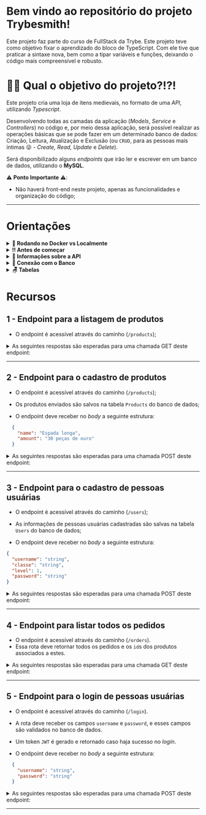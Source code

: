  
# Bem vindo ao repositório do projeto Trybesmith!

Este projeto faz parte do curso de FullStack da Trybe. Este projeto teve como objetivo fixar o aprendizado do bloco de TypeScript. Com ele tive que praticar a sintaxe nova, bem como a tipar variáveis e funções, deixando o código mais compreensível e robusto.


# 👨‍💻 **Qual o objetivo do projeto?!?!**


  Este projeto cria uma loja de itens medievais, no formato de uma _API_, utilizando _Typescript_.
  
  Desenvolvendo todas as camadas da aplicação (_Models_, _Service_ e _Controllers_) no código e, por meio dessa aplicação, será possível realizar as operações básicas que se pode fazer em um determinado banco de dados:
  Criação, Leitura, Atualização e Exclusão (ou `CRUD`, para as pessoas mais íntimas 😜 - _Create, Read, Update_ e _Delete_).

  Será disponibilizado alguns _endpoints_ que irão ler e escrever em um banco de dados, utilizando o **MySQL**.

  ⚠️ **Ponto Importante** ⚠️:

  - Não haverá front-end neste projeto, apenas as funcionalidades e organização do código;
  ---


# Orientações


<details>
  <summary><strong>🐳 Rodando no Docker vs Localmente</strong></summary><br />
  
  ## Com Docker
 

  > Rode os serviços `node` e `db` com o comando `docker-compose up -d`.
  - Lembre-se de parar o `mysql` se estiver usando localmente na porta padrão (`3306`), ou adapte, caso queria fazer uso da aplicação em containers
  - Esses serviços irão inicializar um container chamado `trybesmith` e outro chamado `trybesmith_db`.
  - A partir daqui você pode rodar o container `trybesmith` via CLI ou abri-lo no VS Code.

  > Use o comando `docker exec -it trybesmith bash`.
  - Ele te dará acesso ao terminal interativo do container criado pelo compose, que está rodando em segundo plano.

  > Instale as dependências com `npm install`

  ⚠ Atenção ⚠ Caso opte por utilizar o Docker, **TODOS** os comandos disponíveis no `package.json` (npm start, npm test, npm run dev, ...) devem ser executados **DENTRO** do container, ou seja, no terminal que aparece após a execução do comando `docker exec` citado acima. 

---
  
  ## Sem Docker
  
  > Instale as dependências [**Caso existam**] com `npm install`
  
</details>

<details>
  <summary><strong>‼️ Antes de começar</strong></summary><br />

  1. Clone o repositório

  - `git clone https://github.com/tryber/sd-017-project-trybesmith.git`.
  - Entre na pasta do repositório que você acabou de clonar:
    - `cd sd-017-project-trybesmith`

  2. Instale as dependências

  - `npm install`

</details>

<details>
  <summary><strong>🍪 Informações sobre a API </strong></summary><br />
  
  ---

  ###  Todos os seus endpoints devem estar no padrão REST

  - Use os verbos `HTTP` adequados para cada operação;

  - Agrupe e padronize suas _URL_ em cada recurso;

  - Garanta que seus _endpoints_ sempre retornem uma resposta, havendo sucesso nas operações ou não;

  - Retorne os códigos de _status_ corretos (recurso criado, erro de validação, etc).

  ---

</details>

<details>
  <summary><strong>🏦 Conexão com o Banco</strong></summary><br />
  
  A conexão do banco local deverá conter os seguintes parâmetros no arquivo _.env_:



  **⚠️ É essencial configurar essas 3 variáveis de ambiente para testar o projeto localmente: ⚠️**

  ```
    host: process.env.MYSQL_HOST
    user: process.env.MYSQL_USER
    password: process.env.MYSQL_PASSWORD
  ```

</details>

<details>
  <summary><strong>🪑 Tabelas</strong></summary><br />

  O banco terá três tabelas: pessoas usuárias, produtos e pedidos.

  ```sql
  DROP SCHEMA IF EXISTS Trybesmith;
  CREATE SCHEMA Trybesmith;

  CREATE TABLE Trybesmith.Users (
    id INTEGER AUTO_INCREMENT PRIMARY KEY NOT NULL,
    username TEXT NOT NULL,
    classe TEXT NOT NULL,
    level INTEGER NOT NULL,
    password TEXT NOT NULL
  );

  CREATE TABLE Trybesmith.Orders (
    id INTEGER AUTO_INCREMENT PRIMARY KEY NOT NULL,
    userId INTEGER,
    FOREIGN KEY (userId) REFERENCES Trybesmith.Users (id)
  );

  CREATE TABLE Trybesmith.Products (
    id INTEGER AUTO_INCREMENT PRIMARY KEY NOT NULL,
    name TEXT NOT NULL,
    amount TEXT NOT NULL,
    orderId INTEGER,
    FOREIGN KEY (orderId) REFERENCES Trybesmith.Orders (id)
  );
  ```

  O arquivo `Trybesmith.sql` contém as _queries_ que criam e populam o banco de dados.
</details>

# Recursos

## 1 - Endpoint para a listagem de produtos

- O endpoint é acessível através do caminho (`/products`);

<details close>
  <summary>As seguintes respostas são esperadas para uma chamada GET deste endpoint:</summary>

  <br>

  > 👉 Para caso os dados sejam enviados corretamente
  
  - O resultado retornado para listar produtos com sucesso deverá ser conforme exibido abaixo, com um _status http_ `200`:
    ```json
    [
      {
        "id": 1,
        "name": "Poção de cura",
        "amount": "20 gold",
        "orderId": null
      },
      {
        "id": 2,
        "name": "Escudo do Herói",
        "amount": "100 diamond",
        "orderId": 1
      }
    ]
    ```
</details>

---

## 2 - Endpoint para o cadastro de produtos

- O endpoint é acessível através do caminho (`/products`);

- Os produtos enviados são salvos na tabela `Products` do banco de dados;

- O endpoint deve receber no _body_ a seguinte estrutura:
```json
  {
    "name": "Espada longa",
    "amount": "30 peças de ouro"
  }
```

<details close>
  <summary>As seguintes respostas são esperadas para uma chamada POST deste endpoint:</summary>

  <br>

  > 👉 Para name
  
  - Se o campo "name" não for informado, o resultado retornado deverá ser um  _status http_ `400` e
    ```json
      { "message": "\"name\" is required" }
    ```

  - Se o campo "name" não for do tipo `string`, o resultado retornado deverá ser um _status http_ `422` e
    ```json
      { "message": "\"name\" must be a string" }
    ```

  - Se o campo "name" não for uma string com mais de 2 caracteres, o resultado retornado deverá ser um _status http_ `422` e
    ```json
      { "message": "\"name\" length must be at least 3 characters long" }
    ```

  <br>

  > 👉 Para amount

  - Se o campo "amount" não for informado, o resultado retornado deverá ser um _status http_ `400` e
    ```json
      { "message": "\"amount\" is required" }
    ```

  - Se o campo "amount" não for do tipo `string`, o resultado retornado deverá ser um _status http_ `422` e
    ```json
      { "message": "\"amount\" must be a string" }
    ```

  - Se o campo "amount" não for uma string com mais de 2 caracteres, o resultado retornado deverá ser um _status http_ `422` e
    ```json
      { "message": "\"amount\" length must be at least 3 characters long" }
    ```

  <br>

  > 👉 Para caso os dados sejam enviados corretamente

  - O resultado retornado para cadastrar o produto com sucesso deverá ser conforme exibido abaixo, com um _status http_ `201`:
    ```json
      {
        "id": 1,
        "name": "Poção de cura",
        "amount": "20 gold",
      }
    ```

</details>

---

## 3 - Endpoint para o cadastro de pessoas usuárias

- O endpoint é acessível através do caminho (`/users`);

- As informações de pessoas usuárias cadastradas são salvas na tabela `Users` do banco de dados;

- O endpoint deve receber no _body_ a seguinte estrutura:
```json
{
  "username": "string",
  "classe": "string",
  "level": 1,
  "password": "string"
}
```

<details close>
  <summary>As seguintes respostas são esperadas para uma chamada POST deste endpoint:</summary>

  <br>

  > 👉 Para username

  - Se a requisição não tiver o campo "username", o resultado retornado deverá ser um _status http_ `400` e
    ```json
      { "message": "\"username\" is required" }
    ```

  - Se o campo "username" não for do tipo `string`, o resultado retornado deverá ser um _status http_ `422` e
    ```json
      { "message": "\"username\" must be a string" }
    ```

  - Se o campo "username" não for do tipo `string` com mais de 2 caracteres, o resultado retornado deverá ser um _status http_ `422` e
    ```json
      { "message": "\"username\" length must be at least 3 characters long" }
    ```

  <br>

  > 👉 Para classe

  - Se a requisição não tiver o campo "classe", o resultado retornado deverá ser um _status http_ `400` e
    ```json
      { "message": "\"classe\" is required" }
    ```

  - Se o campo "classe" não for do tipo `string`, o resultado retornado deverá ser um _status http_ `422` e
    ```json
      { "message": "\"classe\" must be a string" }
    ```

  - Se o campo "classe" não for do tipo `string` com mais de 2 caracteres, o resultado retornado deverá ser um _status http_ `422` e
    ```json
      { "message": "\"classe\" length must be at least 3 characters long" }
    ```

  <br>

  > 👉 Para level

  - Se a pessoa usuária não tiver o campo "level", o resultado retornado deverá ser um _status http_ `400` e
    ```json
      { "message": "\"level\" is required" }
    ```

  - Se o campo "level" não for do tipo `number`, o resultado retornado deverá ser um _status http_ `422` e
    ```json
      { "message": "\"level\" must be a number" }
    ```

  - Se o campo "level" não for do tipo `number` maior que 0, o resultado retornado deverá ser um _status http_ `422` e
    ```json
      { "message": "\"level\" must be greater than or equal to 1" }
    ```

  <br>

  > 👉 Para password

  - Se a requisição não tiver o campo "password", o resultado retornado deverá ser um _status http_ `400` e
    ```json
      { "message": "\"password\" is required" }
    ```

  - Se o campo "password" não for do tipo `string`, o resultado retornado deverá ser um _status http_ `422` e
    ```json
      { "message": "\"password\" must be a string" }
    ```

  - Se o campo "password" não for do tipo `string` com mais de 8 caracteres, o resultado retornado deverá ser um _status http_ `422` e
    ```json
      { "message": "\"password\" length must be at least 8 characters long" }
    ```

  <br>

  > 👉 Para caso os dados sejam enviados corretamente

  - Se a pessoa usuária for cadastrada com sucesso, o resultado deverá ser conforme o exibido abaixo, com um _status http_ `201` e retornando um _token_:
    ```json
    {
      "token": "eyJhbGciOiJIUzI1NiIsInR5cCI6IkpXVCJ9.eyJzdWIiOiIxMjM0NTY3ODkwIiwibmFtZSI6IkpvaG4gRG9lIiwiaWF0IjoxNTE2MjM5MDIyfQ.SflKxwRJSMeKKF2QT4fwpMeJf36POk6yJV_adQssw5c"
    }
    ```

</details>

---

## 4 - Endpoint para listar todos os pedidos

- O endpoint é acessível através do caminho (`/orders`).
- Essa rota deve retornar todos os pedidos e os `id`s dos produtos associados a estes.

<details close>
  <summary>As seguintes respostas são esperadas para uma chamada GET deste endpoint:</summary>

  <br>

  > 👉 Para orders

  - Quando houver mais de um pedido, o resultado retornado para listar pedidos com sucesso deverá ser conforme exibido abaixo, com um _status http_ `200`:
    ```json
      [
        {
          "id": 1,
          "userId": 2,
          "productsIds": [1, 2]
        },
        {
          "id": 2,
          "userId": 2,
          "productsIds": [3, 4]
        }
      ]
    ```
</details>

---


## 5 - Endpoint para o login de pessoas usuárias

- O endpoint é acessível através do caminho (`/login`).

- A rota deve receber os campos `username` e `password`, e esses campos são validados no banco de dados.

- Um token `JWT` é gerado e retornado caso haja sucesso no _login_. 

- O endpoint deve receber no _body_ a seguinte estrutura:
```json
  {
    "username": "string",
    "password": "string"
  }
```


<details close>
 <summary>As seguintes respostas são esperadas para uma chamada POST deste endpoint:</summary>

  <br>

  > 👉 Para caso haja problemas no login

  - Se o _login_ não tiver o campo "username", o resultado retornado deverá ser um _status http_ `400` e
    ```json
      { "message": "\"username\" is required" }
    ```

  - Se o _login_ não tiver o campo "password", o resultado retornado deverá ser um _status http_ `400`
    ```json
      { "message": "\"password\" is required" }
    ```

  - Se o _login_ tiver o username inválido, o resultado retornado deverá ser um _status http_ `401` e
    ```json
      { "message": "Username or password invalid" }
    ```

  - Se o login tiver a senha inválida, o resultado retornado deverá ser um _status http_ `401` e
    ```json
      { "message": "Username or password invalid" }
    ```

  <br>

  > 👉 Para caso os dados sejam enviados corretamente

  - Se o login foi feito com sucesso, o resultado deverá ser um _status http_ `200` e deverá retornar um _token_:
    ```json
    {
      "token": "eyJhbGciOiJIUzI1NiIsInR5cCI6IkpXVCJ9.eyJzdWIiOiIxMjM0NTY3ODkwIiwibmFtZSI6IkpvaG4gRG9lIiwiaWF0IjoxNTE2MjM5MDIyfQ.SflKxwRJSMeKKF2QT4fwpMeJf36POk6yJV_adQssw5c"
    }
    ```
</details>

---
